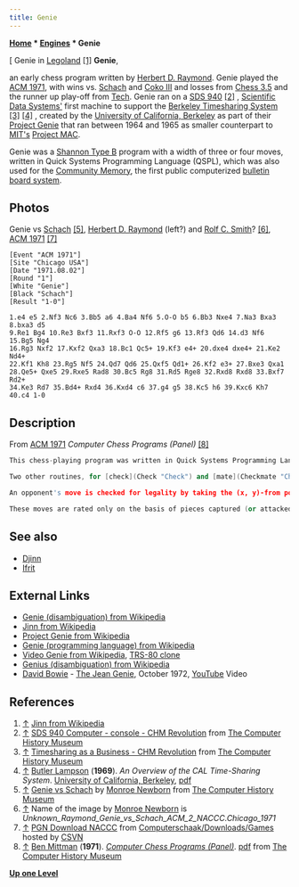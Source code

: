 ```yaml
---
title: Genie
---
```

**[Home](Home "Home") * [Engines](Engines "Engines") * Genie**

\[ Genie in [Legoland](https://en.wikipedia.org/wiki/Legoland) <a id="cite-note-1" href="#cite-ref-1">[1]</a>
**Genie**,

an early chess program written by [Herbert D. Raymond](Herbert_D._Raymond "Herbert D. Raymond"). Genie played the [ACM 1971](ACM_1971 "ACM 1971"), with wins vs. [Schach](</Schach_(US)> "Schach (US)") and [Coko III](Coko "Coko") and losses from [Chess 3.5](</Chess_(Program)> "Chess (Program)") and the runner up play-off from [Tech](Tech "Tech"). Genie ran on a [SDS 940](https://en.wikipedia.org/wiki/SDS_940) <a id="cite-note-2" href="#cite-ref-2">[2]</a> , [Scientific Data Systems'](https://en.wikipedia.org/wiki/Scientific_Data_Systems) first machine to support the [Berkeley Timesharing System](https://en.wikipedia.org/wiki/Berkeley_Timesharing_System) <a id="cite-note-3" href="#cite-ref-3">[3]</a> <a id="cite-note-4" href="#cite-ref-4">[4]</a> , created by the [University of California, Berkeley](University_of_California,_Berkeley "University of California, Berkeley") as part of their [Project Genie](https://en.wikipedia.org/wiki/Project_Genie) that ran between 1964 and 1965 as smaller counterpart to [MIT's](Massachusetts_Institute_of_Technology "Massachusetts Institute of Technology") [Project MAC](https://en.wikipedia.org/wiki/Project_MAC#Project_MAC).

Genie was a [Shannon Type B](Type_B_Strategy "Type B Strategy") program with a width of three or four moves, written in Quick Systems Programming Language (QSPL), which was also used for the [Community Memory](https://en.wikipedia.org/wiki/Community_Memory), the first public computerized [bulletin board system](https://en.wikipedia.org/wiki/Bulletin_board_system).

## Photos

[](http://www.computerhistory.org/chess/full_record.php?iid=stl-430b9bbdf4190)
Genie vs [Schach](</Schach_(US)> "Schach (US)") <a id="cite-note-5" href="#cite-ref-5">[5]</a>, [Herbert D. Raymond](Herbert_D._Raymond "Herbert D. Raymond") (left?) and [Rolf C. Smith](Rolf_C._Smith "Rolf C. Smith")? <a id="cite-note-6" href="#cite-ref-6">[6]</a>, [ACM 1971](ACM_1971 "ACM 1971") <a id="cite-note-7" href="#cite-ref-7">[7]</a>

```
[Event "ACM 1971"]
[Site "Chicago USA"]
[Date "1971.08.02"]
[Round "1"]
[White "Genie"]
[Black "Schach"]
[Result "1-0"]

1.e4 e5 2.Nf3 Nc6 3.Bb5 a6 4.Ba4 Nf6 5.O-O b5 6.Bb3 Nxe4 7.Na3 Bxa3 8.bxa3 d5
9.Re1 Bg4 10.Re3 Bxf3 11.Rxf3 O-O 12.Rf5 g6 13.Rf3 Qd6 14.d3 Nf6 15.Bg5 Ng4
16.Rg3 Nxf2 17.Kxf2 Qxa3 18.Bc1 Qc5+ 19.Kf3 e4+ 20.dxe4 dxe4+ 21.Ke2 Nd4+ 
22.Kf1 Kh8 23.Rg5 Nf5 24.Qd7 Qd6 25.Qxf5 Qd1+ 26.Kf2 e3+ 27.Bxe3 Qxa1 
28.Qe5+ Qxe5 29.Rxe5 Rad8 30.Bc5 Rg8 31.Rd5 Rge8 32.Rxd8 Rxd8 33.Bxf7 Rd2+ 
34.Ke3 Rd7 35.Bd4+ Rxd4 36.Kxd4 c6 37.g4 g5 38.Kc5 h6 39.Kxc6 Kh7 40.c4 1-0

```

## Description

From [ACM 1971](ACM_1971 "ACM 1971") *Computer Chess Programs (Panel)* <a id="cite-note-8" href="#cite-ref-8">[8]</a>

```C++
This chess-playing program was written in Quick Systems Programming Language (QSPL), a language developed for the [SDS 940](https://en.wikipedia.org/wiki/SDS_940). Although the code generated by this compiler is rather inefficient, it was decided to use this high level language rather than suffer through [assembly](Assembly "Assembly") level coding. This choice was made considering requirements for rapid program development, ease of maintenance, flexibility, and understandable documentation. The program runs under a [time sharing](https://en.wikipedia.org/wiki/Time_sharing) system using a [teletype](https://en.wikipedia.org/wiki/Teleprinter) for man-machine communication. The program accepts [Postal Chess Notation](https://en.wikipedia.org/wiki/ICCF_numeric_notation) as input and responds likewise. Additionally, it will print the board when requested and ask for a piece selection for pawn promotion. The [user interface](User_Interface "User Interface") also allows for player color selection. The program itself has been developed, so far, in two stages as defined below. Stage one of program development consisted of writing the legal chess support routines and a one move lookahead algorithm for machine move selection. A very blunt approach was taken to create the [legal move generators](Move_Generation#Legal "Move Generation"). Upon call to one of the piece move generators (pawn, knight, bishop, rook, queen, king) with an (x, y) board position as input, all legal moves for that type of piece in that position are listed in a table. These move generators use only the current board position (from a table), except for the pawn and king move generators which also refer to the game (move record) table to extract information for [en passant captures](En_passant "En passant") and [castling](Castling "Castling").

```

```C++
Two other routines, for [check](Check "Check") and [mate](Checkmate "Checkmate"), complete the legal move machinery. These latter routines test for check and mate using an input of the color to be tested for those conditions and returning true or false answers.

```

```C++
An opponent's move is checked for legality by taking the (x, y)-from position and calling on the correct piece routine. All [legal moves](Legal_Move "Legal Move") from that position with that piece are checked against the (x, y)-to position of the opponent's move. If no match is found, the move is illegal and a new move is requested (an error message is typed also). If the move matches, then the check routine is called to determine if the opponent has attempted to move into check or has failed to move out of a check. If true, once again an illegal move is signaled. The check and mate routines are then called using the machine's color as an input to advise of check or mate. Legal chess by the opponent thus being assured, it is the machine's turn to play. The machine starts its move selection by scanning the board and generating every move for each of its pieces using the piece move generators. Moves into check are immediately eliminated using the check routine. Then, each of the possible moves is rated by adding values for check on opponent, [piece captured](Captures "Captures"), [control of center](Center_Control "Center Control"), [mobility](Mobility "Mobility"), development, other king attacks, own king defense, [promotion](Promotions "Promotions"), [attacks](Attacks "Attacks"), and immediate replies. All except the last two are based on that move being evaluated and the current board position. Replies and attacks consist of using the move generators to list every possible reply and every possible second move in a row (two machine moves with no intervening opponent move).

```

```C++
These moves are rated only on the basis of pieces captured (or attacked) and [control of the board center](Center_Control "Center Control"). Their values are summed and applied to the rating value of the basic move. A move which checkmates the opponent is tested for first and if found, immediately receives the highest possible rating value and no other rating calculations are made. This first stage program was experimented with to optimize the play by changing [piece values](Point_Value "Point Value"), [position values](Evaluation_of_Pieces "Evaluation of Pieces"), and other variable parameters; recognizing that the program only looked ahead one move. The second stage of program development consisted of adding a [recursive](Recursion "Recursion") routine to [look ahead](Search "Search"), using the same rating criteria, as far as a set [depth](Depth "Depth") and using a set width of move selection. A [minimax](Minimax "Minimax") or [alpha-beta](Alpha-Beta "Alpha-Beta") algorithm was employed in hopes of getting sufficient [cut-offs](Beta-Cutoff "Beta-Cutoff") to be able to increase look-ahead efficiency. No dynamic changes to the width and depth were incorporated. This second stage of development created the program as it exists today. Unfortunately, the combination of a 1.75 microsecond cycle time and the inefficient code generated by the compiler allow only a three or four [move](Ply "Ply") look-ahead with a width of three or four without exceeding time constraints. The program does, however, play a quite reasonable game of chess. Immediate future effort will consist of the addition of more sophistication to the move tree machinery; probably in the areas of dynamic width and depth changes and recognition of double moves where one would do. Also, the application of different heuristics to [opening](Opening "Opening"), [middle](Middlegame "Middlegame"), and [end games](Endgame "Endgame") could easily be implemented. 

```

## See also

- [Djinn](Djinn "Djinn")
- [Ifrit](Ifrit "Ifrit")

## External Links

- [Genie (disambiguation) from Wikipedia](https://en.wikipedia.org/wiki/Genie_%28disambiguation%29)
- [Jinn from Wikipedia](https://en.wikipedia.org/wiki/Jinn)
- [Project Genie from Wikipedia](https://en.wikipedia.org/wiki/Project_Genie)
- [Genie (programming language) from Wikipedia](https://en.wikipedia.org/wiki/Genie_%28programming_language%29)
- [Video Genie from Wikipedia](https://en.wikipedia.org/wiki/Video_Genie), [TRS-80 clone](TRS-80 "TRS-80")
- [Genius (disambiguation) from Wikipedia](https://en.wikipedia.org/wiki/Genius_%28disambiguation%29)
- [David Bowie](Category:David_Bowie "Category:David Bowie") - [The Jean Genie](https://en.wikipedia.org/wiki/The_Jean_Genie), October 1972, [YouTube](https://en.wikipedia.org/wiki/YouTube) Video

## References

1. <a id="cite-ref-1" href="#cite-note-1">↑</a> [Jinn from Wikipedia](https://en.wikipedia.org/wiki/Jinn)
1. <a id="cite-ref-2" href="#cite-note-2">↑</a> [SDS 940 Computer - console - CHM Revolution](http://www.computerhistory.org/revolution/mainframe-computers/7/181/730) from [The Computer History Museum](The_Computer_History_Museum "The Computer History Museum")
1. <a id="cite-ref-3" href="#cite-note-3">↑</a> [Timesharing as a Business - CHM Revolution](http://www.computerhistory.org/revolution/mainframe-computers/7/181) from [The Computer History Museum](The_Computer_History_Museum "The Computer History Museum")
1. <a id="cite-ref-4" href="#cite-note-4">↑</a> [Butler Lampson](https://en.wikipedia.org/wiki/Butler_Lampson) (**1969**). *An Overview of the CAL Time-Sharing System*. [University of California, Berkeley](University_of_California,_Berkeley "University of California, Berkeley"), [pdf](http://bitsavers.org/pdf/univOfCalBerkeley/Cal_TSS_Overview_Oct69.pdf)
1. <a id="cite-ref-5" href="#cite-note-5">↑</a> [Genie vs Schach](http://www.computerhistory.org/chess/full_record.php?iid=stl-430b9bbdf4190) by [Monroe Newborn](Monroe_Newborn "Monroe Newborn") from [The Computer History Museum](The_Computer_History_Museum "The Computer History Museum")
1. <a id="cite-ref-6" href="#cite-note-6">↑</a> Name of the image by [Monroe Newborn](Monroe_Newborn "Monroe Newborn") is *Unknown_Raymond_Genie_vs_Schach_ACM_2_NACCC.Chicago_1971*
1. <a id="cite-ref-7" href="#cite-note-7">↑</a> [PGN Download NACCC](http://www.csvn.nl/index.php?option=com_docman&task=cat_view&gid=60&Itemid=26&lang=en) from [Computerschaak/Downloads/Games](http://www.csvn.nl/index.php?option=com_docman&task=cat_view&gid=13&Itemid=26&lang=en) hosted by [CSVN](CSVN "CSVN")
1. <a id="cite-ref-8" href="#cite-note-8">↑</a> [Ben Mittman](Ben_Mittman "Ben Mittman") (**1971**). *[Computer Chess Programs (Panel)](http://www.computerhistory.org/chess/full_record.php?iid=doc-431614f6d1ee8)*. [pdf](http://archive.computerhistory.org/projects/chess/related_materials/text/3-1%20and%203-3.computer_chess_panel.mittman/3-1%20and%203-3.computer_chess_panel.mittman_etc.1971.ACM.062303021.pdf) from [The Computer History Museum](The_Computer_History_Museum "The Computer History Museum")

**[Up one Level](Engines "Engines")**

